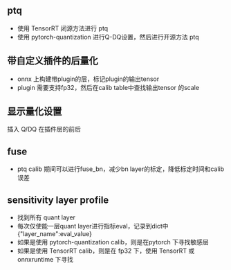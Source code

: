 ## ptq   
* 使用 TensorRT 闭源方法进行 ptq  
* 使用 pytorch-quantization 进行Q-DQ设置，然后进行开源方法 ptq

## 带自定义插件的后量化     
* onnx 上构建带plugin的层，标记plugin的输出tensor      
* plugin 需要支持fp32，然后在calib table中查找输出tensor 的scale     

## 显示量化设置   
插入 Q/DQ 在插件层的前后     

## fuse  
* ptq calib 期间可以进行fuse_bn，减少bn layer的标定，降低标定时间和calib 误差    

## sensitivity layer profile  
* 找到所有 quant layer   
* 每次仅使能一层quant layer进行指标eval，记录到dict中 {"layer_name":eval_value}
* 如果是使用 pytorch-quantization calib，则是在pytorch 下寻找敏感层
* 如果是使用 TensorRT calib，则是在 fp32 下，使用 TensorRT 或 onnxruntime 下寻找   

